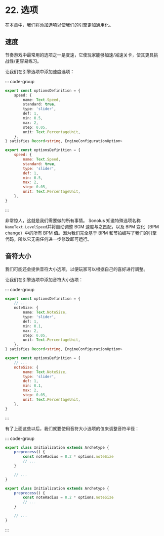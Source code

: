 # 22. 选项

在本章中，我们将添加选项以使我们的引擎更加通用化。

## 速度

节奏游戏中最常用的选项之一是变速，它使玩家能够加速/减速关卡，使其更具挑战性/更容易练习。

让我们在引擎选项中添加速度选项：

::: code-group

```TypeScript
export const optionsDefinition = {
    speed: {
        name: Text.Speed,
        standard: true,
        type: 'slider',
        def: 1,
        min: 0.5,
        max: 2,
        step: 0.05,
        unit: Text.PercentageUnit,
    },
} satisfies Record<string, EngineConfigurationOption>
```

```JavaScript
export const optionsDefinition = {
    speed: {
        name: Text.Speed,
        standard: true,
        type: 'slider',
        def: 1,
        min: 0.5,
        max: 2,
        step: 0.05,
        unit: Text.PercentageUnit,
    },
}
```

:::

非常惊人，这就是我们需要做的所有事情。 Sonolus 知道特殊选项名称`NameText.LevelSpeed`并将自动调整 BGM 速度与之匹配，以及 BPM 变化（BPM change）中的所有 BPM 值。因为我们完全基于 BPM 和节拍编写了我们的引擎代码，所以它无需任何进一步修改即可运行。

## 音符大小

我们可能还会提供音符大小选项，以便玩家可以根据自己的喜好进行调整。

让我们在引擎选项中添加音符大小选项：

::: code-group

```TypeScript
export const optionsDefinition = {
    // ...
    noteSize: {
        name: Text.NoteSize,
        type: 'slider',
        def: 1,
        min: 0.1,
        max: 2,
        step: 0.05,
        unit: Text.PercentageUnit,
    },
} satisfies Record<string, EngineConfigurationOption>
```

```JavaScript
export const optionsDefinition = {
    // ...
    noteSize: {
        name: Text.NoteSize,
        type: 'slider',
        def: 1,
        min: 0.1,
        max: 2,
        step: 0.05,
        unit: Text.PercentageUnit,
    },
}
```

:::

有了上面这些以后，我们就要使用音符大小选项的值来调整音符半径：

::: code-group

```TypeScript
export class Initialization extends Archetype {
    preprocess() {
        const noteRadius = 0.2 * options.noteSize
        // ...
    }

    // ...
}
```

```JavaScript
export class Initialization extends Archetype {
    preprocess() {
        const noteRadius = 0.2 * options.noteSize
        // ...
    }

    // ...
}
```

:::
